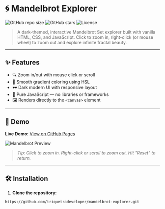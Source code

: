 # 🌀 Mandelbrot Explorer

![GitHub repo size](https://img.shields.io/github/repo-size/your-username/mandelbrot-explorer)
![GitHub stars](https://img.shields.io/github/stars/your-username/mandelbrot-explorer?style=social)
![License](https://img.shields.io/github/license/your-username/mandelbrot-explorer)

> A dark-themed, interactive Mandelbrot Set explorer built with vanilla HTML, CSS, and JavaScript. Click to zoom in, right-click (or mouse wheel) to zoom out and explore infinite fractal beauty.

---

## ✨ Features

- 🔍 Zoom in/out with mouse click or scroll
- 🎨 Smooth gradient coloring using HSL
- 🕶️ Dark modern UI with responsive layout
- 🧠 Pure JavaScript — no libraries or frameworks
- 🖼️ Renders directly to the `<canvas>` element

---

## 🚀 Demo

**Live Demo:** [View on GitHub Pages]([https://your-username.github.io/mandelbrot-explorer/](https://kaleidoscopic-trifle-7de866.netlify.app/))

![Mandelbrot Preview](preview.png)

> _Tip: Click to zoom in. Right-click or scroll to zoom out. Hit "Reset" to return._

---

## 🛠️ Installation

1. **Clone the repository:**

```bash
https://github.com/triquetradeveloper/mandelbrot-explorer.git
